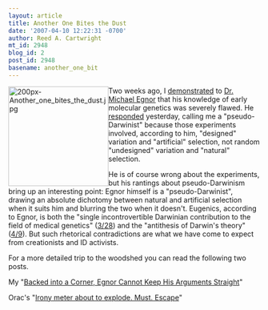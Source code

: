 ```yaml
---
layout: article
title: Another One Bites the Dust
date: '2007-04-10 12:22:31 -0700'
author: Reed A. Cartwright
mt_id: 2948
blog_id: 2
post_id: 2948
basename: another_one_bit
---
```

<img src="http://www.pandasthumb.org/archives/images/200px-Another_one_bites_the_dust.jpg" alt="200px-Another_one_bites_the_dust.jpg" width="200" height="199" style="float:left;" />

Two weeks ago, I [demonstrated](http://dererumnatura.us/archives/2007/03/the_addiction_o.html) to [Dr. Michael Egnor](http://scienceblogs.com/clock/2007/03/michael_egnor_who.php) that his knowledge of early molecular genetics was severely flawed.  He [responded](http://www.evolutionnews.org/2007/04/pseudodarwinism.html) yesterday, calling me a "pseudo-Darwinist" because those experiments involved, according to him, "designed" variation and "artificial" selection, not random "undesigned" variation and "natural" selection.

He is of course wrong about the experiments, but his rantings about pseudo-Darwinism bring up an interesting point: Egnor himself is a "pseudo-Darwinist", drawing an absolute dichotomy between natural and artificial selection when it suits him and blurring the two when it doesn't.  Eugenics, according to Egnor, is both the "single incontrovertible Darwinian contribution to the field of medical genetics" ([3/28](http://www.evolutionnews.org/2007/03/darwin_mendel_watson_and_crick.html)) and the "antithesis of Darwin's theory" ([4/9](http://www.evolutionnews.org/2007/04/pseudodarwinism.html)).  But such rhetorical contradictions are what we have come to expect from creationists and ID activists.

For a more detailed trip to the woodshed you can read the following two posts.

My "[Backed into a Corner, Egnor Cannot Keep His Arguments Straight](http://dererumnatura.us/archives/2007/04/backed_into_a_c.html)"

Orac's "[Irony meter about to explode. Must. Escape](http://scienceblogs.com/insolence/2007/04/irony_meter_about_to_explode_must_escape.php)"
